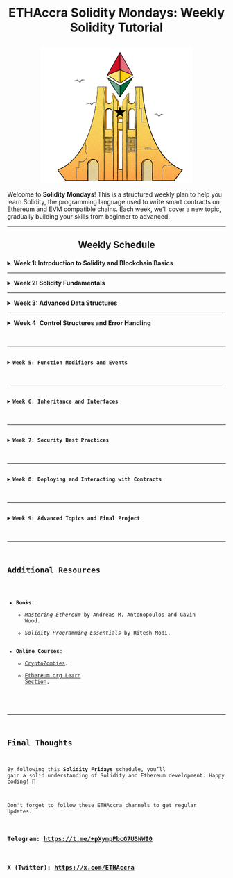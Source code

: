 # <div align="center"><p style="text-align: center;"><strong>ETHAccra Solidity Mondays: Weekly Solidity Tutorial</strong></p></div>

<div align="center" ><img width="350px" src="https://github.com/eben619/Zero-To-Dapp-Workshop/blob/main/ethAccraHero.png"></div>

Welcome to **Solidity Mondays**! This is a structured weekly plan to help you learn Solidity, the programming language used to write smart contracts on Ethereum and EVM compatible chains. Each week, we’ll cover a new topic, gradually building your skills from beginner to advanced.

---

## <div align="center"><p style="text-align: center;"><strong>Weekly Schedule</strong></p></div>

<details>
<summary><strong>Week 1: Introduction to Solidity and Blockchain Basics</strong></summary>

### Topics Covered:
- Evolution of the Web: Web1, Web2, and Web3
- Overview of blockchain and Ethereum.
- Smart contracts: What they are and why they matter.
- Setting up your development environment (Remix IDE, MetaMask, and Node.js).


<h1>📌 Introduction to Blockchain: From Web1 to Solidity on Ethereum</h1>

<h2>🚀 Lesson Overview</h2>
<p>This lesson covers the evolution of the web (Web1, Web2, Web3), blockchain fundamentals, wallets, Ethereum smart contracts, and Solidity programming.</p>

<hr>

<h2>1️⃣ Evolution of the Web: Web1, Web2, and Web3</h2>

<h3>🌐 Web1: The Static Web (1990s - early 2000s)</h3>
<ul>
    <li>Read-only web where users could only consume content.</li>
    <li>Static websites with minimal interaction.</li>
    <li><strong>Examples:</strong> Yahoo, early blogs, and company websites.</li>
</ul>

<h3>🌍 Web2: The Interactive Web (Mid-2000s - Present)</h3>
<ul>
    <li>Read and write capabilities, allowing user-generated content.</li>
    <li>Centralized platforms control data (Facebook, Google, Twitter).</li>
    <li>Monetization through ads and data collection.</li>
    <li><strong>Problems:</strong> Privacy issues, censorship, platform dependence.</li>
</ul>

<h3>🌎 Web3: The Decentralized Web (Emerging Future)</h3>
<ul>
    <li>Built on blockchain and smart contracts.</li>
    <li>Users own their data, assets, and identities.</li>
    <li>Peer-to-peer interactions without intermediaries.</li>
    <li><strong>Examples:</strong> Ethereum-based DApps, DAOs, DeFi, NFTs.</li>
</ul>

<hr>

<h2>2️⃣ What is Blockchain?</h2>

<h3>🔗 Definition</h3>
<p>Blockchain is a decentralized, distributed ledger that records transactions securely and transparently.</p>

<h3>🔑 Key Features</h3>
<ul>
    <li><strong>Decentralization</strong> – No central authority.</li>
    <li><strong>Transparency</strong> – Publicly accessible transactions.</li>
    <li><strong>Security</strong> – Cryptographic encryption ensures integrity.</li>
    <li><strong>Immutability</strong> – Transactions cannot be altered once confirmed.</li>
</ul>

<h3>📌 Types of Blockchains</h3>
<ul>
    <li><strong>Public Blockchains</strong> (Ethereum, Bitcoin) – Open networks, permissionless access.</li>
    <li><strong>Private Blockchains</strong> (Hyperledger) – Restricted access for enterprises.</li>
    <li><strong>Consortium Blockchains</strong> – Controlled by multiple entities.</li>
</ul>

<hr>

<h2>3️⃣ Crypto Wallets</h2>

<h3>🛠 What is a Crypto Wallet?</h3>
<p>A crypto wallet allows users to store, send, and receive digital assets.</p>

<h3>📌 Types of Wallets</h3>
<ul>
    <li><strong>Custodial Wallets</strong> – Centralized control (e.g., Binance, Coinbase).</li>
    <li><strong>Non-Custodial Wallets</strong> – User-controlled keys (e.g., MetaMask, Trust Wallet).</li>
    <li><strong>Hardware Wallets</strong> – Secure offline storage (e.g., Ledger, Trezor).</li>
</ul>

<h3>🔑 Wallet Addresses & Private Keys</h3>
<ul>
    <li><strong>Wallet Address</strong> – Public identifier for receiving funds.</li>
    <li><strong>Private Key</strong> – Secret code controlling wallet access.</li>
</ul>

<hr>

<h2>4️⃣ Introduction to Ethereum</h2>

<h3>🔹 Ethereum Overview</h3>
<ul>
    <li>A decentralized smart contract platform.</li>
    <li>Uses <strong>Ether (ETH)</strong> as the native cryptocurrency.</li>
    <li>Supports <strong>ERC20 (tokens)</strong> and <strong>ERC721 (NFTs)</strong>.</li>
</ul>

<h3>🔹 Ethereum Use Cases</h3>
<ul>
    <li><strong>Decentralized Finance (DeFi)</strong> – Lending, borrowing, staking.</li>
    <li><strong>NFTs</strong> – Digital ownership of assets.</li>
    <li><strong>DAOs</strong> – Community-driven governance.</li>
</ul>

<hr>

<h2>5️⃣ Solidity: Smart Contract Programming</h2>

<h3>📌 What is Solidity?</h3>
<p>A high-level language for writing smart contracts on Ethereum, similar to JavaScript and Python.</p>


<h2>6️⃣ Deploying and Interacting with Smart Contracts</h2>

<h3>🚀 Using Remix IDE</h3>
<ol>
    <li>Open <a href="https://remix.ethereum.org">Remix</a>.</li>
    <li>Create a new Solidity file (<code>.sol</code>).</li>
    <li>Compile and deploy using MetaMask.</li>
</ol>


### Materials:
- **Book**: [*Mastering Ethereum* by Andreas M. Antonopoulos and Gavin Wood (Chapter 1: Introduction to Ethereum).](https://ethereum.org/en/learn/)
- **Online Resources**: [Solidity Documentation](https://soliditylang.org/).   
- **Tools**: Install Remix IDE and MetaMask.

</details>

---

<details>
<summary><strong>Week 2: Solidity Fundamentals</strong></summary><br>

WEEK 2 PRESENTATION

https://docs.google.com/presentation/d/1etS78gVlWwDJBgpt2-aomsntDFG8mUpQ/edit?usp=sharing&ouid=109207709370381780005&rtpof=true&sd=true


REMIX PRESENTATION

https://docs.google.com/presentation/d/1UkdDAZYwNiS0rGIkdulOonFH6FDs4z9smaaj5iDim1s/edit#slide=id.g12e1023695a_0_0

SEPOLIA FAUCET

https://cloud.google.com/application/web3/faucet/ethereum/sepolia



### Topics Covered:
- Basic syntax and structure of a Solidity contract.
- Data types: `uint`, `address`, `bool`, `string`, etc.
- Variables: State variables, local variables, and constants.
- Functions: Visibility (`public`, `private`, `internal`, `external`), and modifiers.

<h1>Solidity Mondays: Solidity Fundamentals</h1>

<h2>1. Basic Structure of a Solidity Contract</h2>
<p>A Solidity smart contract starts with the <code>pragma</code> directive, followed by the contract definition. Solidity contracts contain functions, variables, and logic that define how they interact on the blockchain.</p>
<pre><code>
// SPDX-License-Identifier: MIT
pragma solidity ^0.8.19; // Specifies the Solidity version

contract MyFirstContract {
    // Contract content goes here
}
</code></pre>

<h2>2. Data Types in Solidity</h2>
<h3>Value Types</h3>
<ul>
    <li><strong>Boolean (<code>bool</code>)</strong>: Stores <code>true</code> or <code>false</code>.</li>
    <li><strong>Unsigned Integer (<code>uint</code>)</strong>: Represents non-negative integers.</li>
    <li><strong>Signed Integer (<code>int</code>)</strong>: Stores positive and negative integers.</li>
    <li><strong>Address (<code>address</code>)</strong>: Stores Ethereum addresses.</li>
    <li><strong>Bytes (<code>bytes1</code> to <code>bytes32</code>)</strong>: Used for cryptographic operations.</li>
    <li><strong>String (<code>string</code>)</strong>: Used for storing text.</li>
</ul>

<h2>3. Functions in Solidity</h2>

***Basic Structure Of A function***<br>
<img src="https://github.com/eben619/Celo_Africa_Dao-Ghana_University_Tour/blob/main/function.avif" width="500px"><br>

<p>Functions define the behavior of a smart contract. They can be public, private, view (read-only), or payable (can receive Ether).</p>
<pre><code>
function getName() public pure returns (string memory) {
    return "Solidity Mondays"; // Returns a fixed string
}
</code></pre>

<h2>4. Variables in Solidity</h2>

<h3>State Variables</h3>
<p>State variables are permanently stored on the blockchain. They retain their values even after the contract execution ends.</p>
<pre><code>
contract Example {
    uint256 public storedNumber; // A state variable stored on the blockchain
    function setNumber(uint256 _num) public {
        storedNumber = _num; // Updates the state variable
    }
}
</code></pre>

<h3>Local Variables</h3>
<p>Local variables exist only within a function's execution scope. They do not persist on the blockchain.</p>
<pre><code>
function getNumber() public pure returns (uint256) {
    uint256 localNumber = 10; // Local variable, exists only in this function
    return localNumber;
}
</code></pre>

<h3>Global Variables</h3>
<p>Global variables provide blockchain-related information such as the sender's address, block number, or timestamp.</p>
<pre><code>
uint256 public blockNumber = block.number; // Gets the current block number
address public sender = msg.sender; // Gets the address of the sender
</code></pre>

<h2>5. Control Structures (If-Else, Loops)</h2>

<h3>If-Else Statement</h3>
<p>The if-else statement allows conditional execution of code based on specific conditions.</p>
<pre><code>
function checkEven(uint256 num) public pure returns (string memory) {
    if (num % 2 == 0) {
        return "Even"; // Returns "Even" if the number is divisible by 2
    } else {
        return "Odd"; // Returns "Odd" if the number is not divisible by 2
    }
}
</code></pre>

<h2>6. Mappings and Structs</h2>

<h3>Mappings</h3>
<p>Mappings store key-value pairs, where keys are unique, and values can be of any type.</p>
<pre><code>
mapping(address => uint256) public balances; // Maps addresses to balances

function updateBalance(address _user, uint256 _amount) public {
    balances[_user] = _amount; // Updates the balance for the user
}
</code></pre>

<h3>Structs</h3>
<p>Structs are used to define custom data structures, grouping multiple data fields.</p>
<pre><code>
struct Student {
    string name;
    uint256 age;
}

Student public student; // Declares a student struct variable

function setStudent(string memory _name, uint256 _age) public {
    student = Student(_name, _age); // Assigns values to the student struct
}
</code></pre>

<h2>7. Events and Logging</h2>
<p>Events in Solidity allow logging data on the blockchain. They are mainly used to track actions like transactions or contract updates.</p>
<pre><code>
event UserRegistered(address indexed user, uint256 timestamp); // Declares an event

function registerUser() public {
    emit UserRegistered(msg.sender, block.timestamp); // Emits an event when a user registers
}
</code></pre>

<h2>8. Modifiers</h2>
<p>Modifiers define rules that must be met before executing a function. They help enforce access control and conditions.</p>
<pre><code>
modifier onlyOwner() {
    require(msg.sender == owner, "Not the owner"); // Checks if the caller is the contract owner
    _;
}

function restrictedFunction() public onlyOwner {
    // Function logic that only the owner can execute
}
</code></pre>

<h2>9. Payable Functions (Handling Ether)</h2>
<p>Payable functions allow contracts to receive and send Ether. The <code>msg.value</code> property holds the amount of Ether sent.</p>
<pre><code>
function deposit() public payable {
    require(msg.value > 0, "Must send some Ether"); // Ensures Ether is sent
}

function getBalance() public view returns (uint256) {
    return address(this).balance; // Returns the contract's balance
}
</code></pre>




### Materials:
- **Book**: *Mastering Ethereum* (Chapter 7: Smart Contracts and Solidity).
- **Practice**: Write a simple "Hello World" contract in Remix IDE.

</details>

---

<details>
<summary><strong>Week 3: Advanced Data Structures</strong></summary>


WEEK 3 PRESENTATION

https://docs.google.com/presentation/d/1p6cXHXr3mGk1zcAaTovLzI_t8PEfgo6K/edit?usp=sharing&ouid=109207709370381780005&rtpof=true&sd=true

### Topics Covered:
- Arrays: Fixed-size and dynamic arrays.
- Structs: Custom data types.
- Mappings: Key-value pairs.
- Enums: User-defined types for constants.

<p>In this session, we explore <strong>Arrays, Structs, Mappings, and Enums</strong> in depth, which are essential for smart contract development.</p>

<ul>
    <li>✅ <strong>Arrays</strong>: Storing multiple values.</li>
    <li>✅ <strong>Structs</strong>: Grouping multiple pieces of data.</li>
    <li>✅ <strong>Mappings</strong>: Storing key-value pairs.</li>
    <li>✅ <strong>Enums</strong>: Defining fixed choices.</li>
</ul>

<h2>1️⃣ Arrays: Storing Multiple Values</h2>
<p>An array is a list that holds multiple values of the same type.</p>

<h5>📌 Two Types of Arrays</h5>
<ul>
    <li>🔹 <strong>Fixed-size array</strong> – has a set number of items.</li>
    <li>🔹 <strong>Dynamic array</strong> – can grow or shrink.</li>
</ul>

<h5>Example 1: Fixed-size Array</h5>
<pre><code>
// A fixed-size array that holds 3 numbers
uint[3] numbers = [10, 20, 30];
</code></pre>

<h5>Example 2: Dynamic Array</h5>
<pre><code>
uint[] numbers; // Can grow or shrink

function addNumber(uint _num) public {
    numbers.push(_num); // Adds a number to the array
}

function removeLast() public {
    numbers.pop(); // Removes the last number
}
</code></pre>

<h5>Looping through an Array</h5>
<pre><code>
function getAllNumbers() public view returns (uint[] memory) {
    return numbers;
}
</code></pre>

<h2>2️⃣ Structs: Grouping Multiple Pieces of Data</h2>
<p>A struct allows you to combine multiple data types into a single entity.</p>

<h3>Example: Defining a Struct</h3>
<pre><code>
struct Student {
    string name;
    uint age;
    bool enrolled;
}
</code></pre>

<h5>Example: Using a Struct</h5>
<pre><code>
Student public student;

function setStudent(string memory _name, uint _age, bool _enrolled) public {
    student = Student(_name, _age, _enrolled);
}
</code></pre>

<h5>Structs Inside Arrays</h5>
<pre><code>
Student[] public students;

function addStudent(string memory _name, uint _age, bool _enrolled) public {
    students.push(Student(_name, _age, _enrolled));
}
</code></pre>

<h2>3️⃣ Mappings: Storing Key-Value Pairs</h2>
<p>A mapping is a key-value store, like a dictionary.</p>

<h5>Example: Storing Account Balances</h5>
<pre><code>
mapping(address => uint) public balances;

function deposit(uint _amount) public {
    balances[msg.sender] += _amount;
}

function checkBalance() public view returns (uint) {
    return balances[msg.sender];
}
</code></pre>

<p>✅ <strong>Key</strong>: <code>msg.sender</code> (user’s wallet address) <br>
✅ <strong>Value</strong>: The amount of tokens the user has</p>

<h5>Nested Mappings</h5>
<p>You can have mappings inside mappings! For example, each user can have multiple token balances.</p>

<pre><code>
mapping(address => mapping(string => uint)) public tokenBalances;

function setTokenBalance(string memory _token, uint _amount) public {
    tokenBalances[msg.sender][_token] = _amount;
}

function getTokenBalance(string memory _token) public view returns (uint) {
    return tokenBalances[msg.sender][_token];
}
</code></pre>

<h2>4️⃣ Enums: Creating Custom Options</h2>
<p>An enum (short for “enumeration”) is used when you have a fixed set of choices.</p>

<h5>Example: Order Status</h5>
<pre><code>
enum OrderStatus { Pending, Shipped, Delivered }
OrderStatus public status;
</code></pre>

<h5>Updating the Enum</h5>
<pre><code>
function setStatus(uint _status) public {
    status = OrderStatus(_status); // 0 = Pending, 1 = Shipped, 2 = Delivered
}
</code></pre>

<h5>Checking the Status</h5>
<pre><code>
function isDelivered() public view returns (bool) {
    return status == OrderStatus.Delivered;
}
</code></pre>

<h2> Online Shop Smart Contract</h2>
<p>This smart contract simulates an online store using all the data structures.</p>

<pre><code>
    
//SPDX-License-Identifier: MIT
pragma solidity ^0.8.0;

contract OnlineShop {
    enum OrderStatus { Pending, Shipped, Delivered }

    struct Product {
        string name;
        uint price;
    }

    struct Order {
        address buyer;
        uint productId;
        OrderStatus status;
    }

    Product[] public products;
    mapping(uint => Order) public orders;
    uint public orderCount;

    function addProduct(string memory _name, uint _price) public {
        products.push(Product(_name, _price));
    }

    function placeOrder(uint _productId) public {
        require(_productId < products.length, "Invalid product ID");
        orders[orderCount] = Order(msg.sender, _productId, OrderStatus.Pending);
        orderCount++;
    }

    function updateOrderStatus(uint _orderId, OrderStatus _status) public {
        require(_orderId < orderCount, "Invalid order ID");
        orders[_orderId].status = _status;
    }

    function getOrder(uint _orderId) public view returns (address, string memory, uint, OrderStatus) {
        require(_orderId < orderCount, "Invalid order ID");
        Order storage order = orders[_orderId];
        Product storage product = products[order.productId];
        return (order.buyer, product.name, product.price, order.status);
    }
}
</code></pre>

<h4>🔹 Summary</h4>
<ul>
    <li>✅ <strong>Arrays</strong> – Store multiple values in a list.</li>
    <li>✅ <strong>Structs</strong> – Group different types of data together.</li>
    <li>✅ <strong>Mappings</strong> – Store key-value pairs for quick lookups.</li>
    <li>✅ <strong>Enums</strong> – Define fixed choices for specific conditions.</li>
</ul>

<h2>Compile Solidity Code Using Hardhat</h2>

<h2>1. Install Hardhat</h2>
<p>Run the following command in your project directory:</p>
<pre><code>npm install --save-dev hardhat</code></pre>

<h2>2. Create a Hardhat Project</h2>
<p>If you haven't initialized Hardhat, run:</p>
<pre><code>npx hardhat</code></pre>
<p>Select <strong>"Create a basic sample project"</strong> and follow the prompts.</p>

<h2>3. Check Hardhat Configuration</h2>
<p>Ensure your <code>hardhat.config.js</code> or <code>hardhat.config.ts</code> file has the correct Solidity compiler version:</p>
<pre><code>module.exports = {
  solidity: "0.8.20",
};</code></pre>

<h2>4. Compile Your Solidity Code</h2>
<p>Run:</p>
<pre><code>npx hardhat compile</code></pre>
<p>This will compile all Solidity files in the <code>contracts/</code> directory and store the artifacts in <code>artifacts/</code> and <code>cache/</code>.</p>

<h2>5. (Optional) Fix Errors and Warnings</h2>
<p>If you encounter errors, review them in the terminal and adjust your Solidity code or compiler version accordingly.</p>

<h2>6. Verify Compilation Output</h2>
<p>Check the <code>artifacts/contracts/</code> directory to ensure the <code>.json</code> files (ABI & Bytecode) are generated.</p>

<p>Now your Solidity code is compiled successfully using Hardhat! 🚀</p>


<h4>🎯 Practice Task</h4>
<p>Try adding a feature where users can leave reviews for products.</p>

### Materials:
- **Book**: *Mastering Ethereum* (Chapter 7: Smart Contracts and Solidity).

</details>

---

<details>
<summary><strong>Week 4: Control Structures and Error Handling</strong></summary>

### Topics Covered:
- Conditional statements: `if`, `else`, `else if`.
- Loops: `for`, `while`.
- Error handling: `require`, `assert`, `revert`.

<h2>🧠 Week 4: Control Structures & Error Handling in Solidity</h2>

<p><strong>Welcome to Week 4 of Solidity Mondays!</strong> This session focuses on control flow and defensive programming in Solidity. We'll explore conditional logic, loops, and error handling with examples from our <strong>OnlineShop</strong> smart contract.</p>

<hr/>

<h2>✅ 1. Conditional Statements</h2>
<p>Solidity allows <code>if</code>, <code>else if</code>, and <code>else</code> to control decision-making in your contracts.</p>

<h3>🔹 Marketplace Example: Buyer Tiers Based on Spending</h3>

<pre><code>function getBuyerTier(uint totalSpent) public pure returns (string memory) {
    if (totalSpent >= 1000 ether) {
        return "Platinum";
    } else if (totalSpent >= 500 ether) {
        return "Gold";
    } else {
        return "Regular";
    }
}</code></pre>

<p>This helps the contract give loyalty rewards based on how much a user has spent.</p>

<hr/>

<h2>🔁 2. Loops</h2>
<p>Loops are useful for iterating through arrays or performing repeated actions. Use them carefully to avoid high gas consumption!</p>

<h3>🔹 for Loop: Total Product Price</h3>

<pre><code>function totalProductPrice() public view returns (uint total) {
    for (uint i = 0; i &lt; products.length; i++) {
        total += products[i].price;
    }
}</code></pre>

<h3>🔹 while Loop: Count Pending Orders</h3>

<pre><code>function countPendingOrders() public view returns (uint count) {
    uint i = 0;
    while (i &lt; orderCount) {
        if (orders[i].status == OrderStatus.Pending) {
            count++;
        }
        i++;
    }
}</code></pre>

<p><strong>⚠️ Warning:</strong> Avoid using unbounded loops in functions that will be called in transactions — they can run out of gas!</p>

<hr/>

<h2>⛔ 3. Error Handling</h2>
<p>Solidity offers three main tools for handling errors: <code>require</code>, <code>assert</code>, and <code>revert</code>.</p>

<h3>🔹 require(): Check External Conditions</h3>

<pre><code>function placeOrder(uint _productId) public {
    require(_productId &lt; products.length, "Invalid product ID");
    orders[orderCount] = Order(msg.sender, _productId, OrderStatus.Pending);
    orderCount++;
}</code></pre>

<h3>🔹 assert(): Check Invariant/Internal Logic</h3>

<pre><code>function checkOrderExists(uint _orderId) public view {
    assert(_orderId &lt;= orderCount); // Should always be true if order creation works
}</code></pre>

<h3>🔹 revert(): Custom Error Trigger</h3>

<pre><code>function cancelOrder(uint _orderId) public {
    if (_orderId &gt;= orderCount) {
        revert("Order does not exist");
    }
    delete orders[_orderId];
}</code></pre>

<p>Use these tools to stop transactions when conditions aren't met — saving gas and preventing bugs!</p>

<hr/>

<h2>📘 Summary Table</h2>
<table>
    <thead>
        <tr>
            <th>Keyword</th>
            <th>Use Case</th>
            <th>Reverts?</th>
            <th>Custom Message?</th>
        </tr>
    </thead>
    <tbody>
        <tr>
            <td><code>require()</code></td>
            <td>Input validation, permissions</td>
            <td>✅</td>
            <td>✅</td>
        </tr>
        <tr>
            <td><code>assert()</code></td>
            <td>Invariants, internal logic checks</td>
            <td>✅</td>
            <td>❌</td>
        </tr>
        <tr>
            <td><code>revert()</code></td>
            <td>Manual error handling</td>
            <td>✅</td>
            <td>✅</td>
        </tr>
    </tbody>
</table>

<hr/>

<h2>💻 Practice Contract: Online Marketplace with Control Structures</h2>
<pre><code>pragma solidity ^0.8.0;

contract OnlineShop {
    enum OrderStatus { Pending, Shipped, Delivered }

    struct Product {
        string name;
        uint price;
    }

    struct Order {
        address buyer;
        uint productId;
        OrderStatus status;
    }

    Product[] public products;
    mapping(uint => Order) public orders;
    uint public orderCount;

    function addProduct(string memory _name, uint _price) public {
        products.push(Product(_name, _price));
    }

    function placeOrder(uint _productId) public {
        require(_productId &lt; products.length, "Invalid product ID");
        orders[orderCount] = Order(msg.sender, _productId, OrderStatus.Pending);
        orderCount++;
    }

    function updateOrderStatus(uint _orderId, OrderStatus _status) public {
        require(_orderId &lt; orderCount, "Invalid order ID");
        orders[_orderId].status = _status;
    }

    function getOrder(uint _orderId) public view returns (address, string memory, uint, OrderStatus) {
        require(_orderId &lt; orderCount, "Invalid order ID");
        Order storage order = orders[_orderId];
        Product storage product = products[order.productId];
        return (order.buyer, product.name, product.price, order.status);
    }

    function totalProductPrice() public view returns (uint total) {
        for (uint i = 0; i &lt; products.length; i++) {
            total += products[i].price;
        }
    }

    function countPendingOrders() public view returns (uint count) {
        uint i = 0;
        while (i &lt; orderCount) {
            if (orders[i].status == OrderStatus.Pending) {
                count++;
            }
            i++;
        }
    }

    function cancelOrder(uint _orderId) public {
        if (_orderId &gt;= orderCount) {
            revert


</details>

---

<details>

<summary><strong>Week 5: Function Modifiers and Events</strong></summary>

### Topics Covered:
- Function modifiers: `view`, `pure`, `payable`.
- Custom modifiers.
- Events: Logging and listening to events.

<h1>Solidity Mondays: Function Modifiers, Custom Modifiers, and Events</h1>

<p>Welcome to today's Solidity Mondays!<br>
Today, we'll dive deep into <strong>function modifiers</strong>, <strong>custom modifiers</strong>, and <strong>events</strong> — key concepts for writing clean, secure smart contracts.</p>

<hr>

<h2>📚 1. Function Modifiers: <code>view</code>, <code>pure</code>, <code>payable</code></h2>

<p>In Solidity, <strong>modifiers</strong> tell us <strong>how a function interacts</strong> with the blockchain.</p>

<h3>🔵 <code>view</code></h3>
<ul>
  <li>A <code>view</code> function promises <strong>NOT to modify</strong> the blockchain state.</li>
  <li>It can <strong>read</strong> state variables but <strong>cannot change</strong> them.</li>
  <li>Useful for fetching data <strong>without paying gas</strong> (if called externally).</li>
</ul>

<pre><code>uint public balance;

function getBalance() public view returns (uint) {
    return balance;
}
</code></pre>

<h3>🔵 <code>pure</code></h3>
<ul>
  <li>A <code>pure</code> function <strong>neither reads nor modifies</strong> the blockchain state.</li>
  <li>It <strong>only</strong> works with its own parameters or internal variables.</li>
  <li>Perfect for mathematical calculations.</li>
</ul>

<pre><code>function add(uint a, uint b) public pure returns (uint) {
    return a + b;
}
</code></pre>

<h3>🔵 <code>payable</code></h3>
<ul>
  <li>A <code>payable</code> function <strong>can receive Ether</strong>.</li>
  <li>Without it, sending ETH to a function will <strong>fail</strong>.</li>
</ul>

<pre><code>function deposit() public payable {
    // Contract can now receive ETH
}
</code></pre>

<h3>📋 Quick Summary Table</h3>

<table>
  <thead>
    <tr>
      <th>Modifier</th>
      <th>Reads State?</th>
      <th>Modifies State?</th>
      <th>Can Receive Ether?</th>
      <th>Purpose</th>
    </tr>
  </thead>
  <tbody>
    <tr>
      <td><code>view</code></td>
      <td>✅</td>
      <td>❌</td>
      <td>❌</td>
      <td>Read blockchain state</td>
    </tr>
    <tr>
      <td><code>pure</code></td>
      <td>❌</td>
      <td>❌</td>
      <td>❌</td>
      <td>Pure computation only</td>
    </tr>
    <tr>
      <td><code>payable</code></td>
      <td>✅ (optional)</td>
      <td>✅ (optional)</td>
      <td>✅</td>
      <td>Accept ETH payments</td>
    </tr>
  </tbody>
</table>

<hr>

<h2>📚 2. Custom Modifiers</h2>

<p><strong>Custom modifiers</strong> are reusable rules you can apply to functions to <strong>enforce conditions</strong>.</p>

<h3>✏️ How Modifiers Work:</h3>
<ul>
  <li>Define a <code>modifier</code> that <strong>runs some checks</strong>.</li>
  <li>Use <code>_;</code> to represent <strong>where the original function should continue</strong> if checks pass.</li>
</ul>

<h3>🔵 Example: Only Owner Can Withdraw</h3>

<pre><code>address public owner;

modifier onlyOwner() {
    require(msg.sender == owner, "Not the owner");
    _;
}

function withdraw() public onlyOwner {
    payable(msg.sender).transfer(address(this).balance);
}
</code></pre>

<ul>
  <li><code>require</code> checks that only the contract owner can call <code>withdraw</code>.</li>
  <li><code>_;</code> tells Solidity <strong>where</strong> the <code>withdraw</code> function should continue after the check.</li>
</ul>

<h3>🔵 Modifiers Can Accept Arguments</h3>

<pre><code>modifier costs(uint price) {
    require(msg.value >= price, "Not enough Ether");
    _;
}

function buy() public payable costs(1 ether) {
    // User must send at least 1 ETH
}
</code></pre>

<hr>

<h2>📚 3. Events: Logging and Listening</h2>

<p><strong>Events</strong> are like <strong>announcements</strong> that <strong>something important happened</strong> inside your contract.</p>
<p>They are recorded on the blockchain logs and are used to <strong>communicate with frontends</strong>.</p>

<h3>✏️ How Events Work</h3>

<ol>
  <li><strong>Define an Event</strong>:</li>
</ol>

<pre><code>event Deposited(address indexed user, uint amount);
</code></pre>

<ul>
  <li><code>indexed</code> lets users <strong>filter by address</strong> when searching.</li>
</ul>

<ol start="2">
  <li><strong>Emit the Event</strong> inside a function:</li>
</ol>

<pre><code>function deposit() public payable {
    emit Deposited(msg.sender, msg.value);
}
</code></pre>

<ol start="3">
  <li><strong>Listen to Events</strong> from the frontend (example with ethers.js):</li>
</ol>

<pre><code>contract.on("Deposited", (user, amount) => {
    console.log(`${user} deposited ${amount} wei!`);
});
</code></pre>

<h3>🔵 Why Use Events?</h3>
<ul>
  <li>Track activities (e.g., deposits, withdrawals).</li>
  <li>Update frontend UIs in real-time.</li>
  <li>Reduce expensive state writes (cheaper than storage).</li>
</ul>

<hr>

<h2>📦 Full Example: Putting It All Together</h2>

<pre><code>// SPDX-License-Identifier: MIT
pragma solidity ^0.8.20;

contract SimpleBank {
    address public owner;
    uint public totalBalance;

    event Deposited(address indexed sender, uint amount);
    event Withdrawn(address indexed receiver, uint amount);

    constructor() {
        owner = msg.sender;
    }

    modifier onlyOwner() {
        require(msg.sender == owner, "Caller is not the owner");
        _;
    }

    function deposit() public payable {
        totalBalance += msg.value;
        emit Deposited(msg.sender, msg.value);
    }

    function withdraw(uint _amount) public onlyOwner {
        require(totalBalance >= _amount, "Insufficient balance");
        totalBalance -= _amount;
        payable(msg.sender).transfer(_amount);
        emit Withdrawn(msg.sender, _amount);
    }

    function getBalance() public view returns (uint) {
        return totalBalance;
    }

    function calculateBonus(uint amount) public pure returns (uint) {
        return amount * 10 / 100;
    }
}
</code></pre>

<hr>

<h2>✨ Key Takeaways</h2>

<ul>
  <li><code>view</code>, <code>pure</code>, and <code>payable</code> <strong>describe function behaviors</strong>.</li>
  <li><strong>Custom modifiers</strong> help you <strong>enforce rules and conditions</strong> efficiently.</li>
  <li><strong>Events</strong> are <strong>critical</strong> for <strong>logging actions</strong> and <strong>communicating</strong> with dApps and UIs.</li>
</ul>

<p>Mastering these areas will level up your ability to write <strong>secure, scalable, and professional smart contracts</strong>!</p>

<hr>

<h2>🚀 Practice Challenge (Optional)</h2>

<p><strong>Write a smart contract:</strong></p>
<ul>
  <li>Users can deposit ETH (<code>payable</code> function).</li>
  <li>Only users who deposited can withdraw (custom modifier).</li>
  <li>Emit events when deposits and withdrawals happen.</li>
</ul>


</details>

---

<details>
<summary><strong>Week 6: Inheritance and Interfaces</strong></summary>

### Topics Covered:
- Inheritance: `is` keyword, parent and child contracts.
- Abstract contracts.
- Interfaces: Defining and implementing interfaces.

<summary><strong>Week 6: Inheritance, Abstract Contracts, and Interfaces</strong></summary>

<h1>Solidity Mondays: Inheritance, Abstract Contracts, and Interfaces</h1>

- ERC-20: Fungible tokens.
- ERC-721: Non-fungible tokens (NFTs).
- ERC-1155: Multi-token standard.

<p>Welcome back to Solidity Mondays!<br>
In this session, we’re diving into three advanced but powerful topics: <strong>Inheritance</strong>, <strong>Abstract Contracts</strong>, and <strong>Interfaces</strong> — using real-world ERC-20 token contract examples.</p>

<hr>

<h2>📚 1. Inheritance in Solidity</h2>

<p>Solidity supports <strong>inheritance</strong>, which allows you to create a base contract and extend it into child contracts. This helps with code reuse, structure, and modularity. ERC-20 tokens use inheritance to add features like minting and burning.</p>

<h3>🔵 The <code>is</code> Keyword</h3>
<ul>
  <li>Use <code>is</code> to make a contract inherit from another.</li>
  <li>The child contract gains access to all public and internal variables/functions of the parent.</li>
</ul>

<h3>📘 Example: ERC-20 Token with Minting Inherited</h3>

<pre><code>// Base ERC20 contract
contract ERC20 {
    mapping(address => uint256) public balanceOf;
    uint256 public totalSupply;
    string public name;
    string public symbol;

    constructor(string memory _name, string memory _symbol) {
        name = _name;
        symbol = _symbol;
    }

    function transfer(address to, uint256 amount) public virtual returns (bool) {
        require(balanceOf[msg.sender] >= amount, "Not enough balance");
        balanceOf[msg.sender] -= amount;
        balanceOf[to] += amount;
        return true;
    }
}

// Child token with minting
contract MyToken is ERC20 {
    address public owner;

    constructor() ERC20("MyToken", "MTK") {
        owner = msg.sender;
    }

    function mint(address to, uint256 amount) public {
        require(msg.sender == owner, "Only owner can mint");
        balanceOf[to] += amount;
        totalSupply += amount;
    }
}
</code></pre>

<ul>
  <li><code>MyToken</code> inherits from <code>ERC20</code> and adds custom minting logic.</li>
</ul>

<hr>

<h2>📚 2. Abstract Contracts</h2>

<p>An <strong>abstract contract</strong> is a contract that <strong>cannot be deployed directly</strong>.</p>
<p>It contains at least one <strong>unimplemented function</strong>. ERC-20 token libraries often use abstract contracts to enforce structure.</p>

<h3>📘 Example: Abstract ERC20 Token</h3>

<pre><code>abstract contract AbstractERC20 {
    mapping(address => uint256) public balanceOf;
    uint256 public totalSupply;

    function transfer(address to, uint256 amount) public virtual returns (bool);
    function decimals() public view virtual returns (uint8);
}

contract RealERC20 is AbstractERC20 {
    string public name = "RealToken";
    string public symbol = "RTL";

    constructor() {
        balanceOf[msg.sender] = 1000;
        totalSupply = 1000;
    }

    function transfer(address to, uint256 amount) public override returns (bool) {
        require(balanceOf[msg.sender] >= amount, "Insufficient balance");
        balanceOf[msg.sender] -= amount;
        balanceOf[to] += amount;
        return true;
    }

    function decimals() public pure override returns (uint8) {
        return 18;
    }
}
</code></pre>

<ul>
  <li><code>AbstractERC20</code> defines structure, while <code>RealERC20</code> provides implementation.</li>
</ul>

<hr>

<h2>📚 3. Interfaces in Solidity</h2>

<p><strong>Interfaces</strong> are like contracts but can only declare functions — they cannot contain any implementation or state.</p>
<p>They are widely used to define standards like ERC-20 so that wallets, DEXs, and other smart contracts can interact with tokens seamlessly.</p>

<h3>🧩 Rules for Interfaces:</h3>
<ul>
  <li>All functions must be <code>external</code> and unimplemented.</li>
  <li>No constructor, state variables, or function bodies.</li>
</ul>

<h3>📘 Example: ERC-20 Interface Implementation</h3>

<pre><code>// Interface
interface IERC20 {
    function totalSupply() external view returns (uint256);
    function balanceOf(address account) external view returns (uint256);
    function transfer(address to, uint256 amount) external returns (bool);
}

// Implementing Contract
contract MiniToken is IERC20 {
    mapping(address => uint256) private _balances;
    uint256 private _supply;

    constructor() {
        _supply = 1000;
        _balances[msg.sender] = _supply;
    }

    function totalSupply() external view override returns (uint256) {
        return _supply;
    }

    function balanceOf(address account) external view override returns (uint256) {
        return _balances[account];
    }

    function transfer(address to, uint256 amount) external override returns (bool) {
        require(_balances[msg.sender] >= amount, "Not enough tokens");
        _balances[msg.sender] -= amount;
        _balances[to] += amount;
        return true;
    }
}
</code></pre>

<ul>
  <li><code>MiniToken</code> conforms to the <code>IERC20</code> interface for ERC-20 compatibility.</li>
</ul>

<hr>

<h2>✅ Summary Table</h2>

<table border="1" cellpadding="8" cellspacing="0">
  <thead>
    <tr>
      <th>Concept</th>
      <th>Description</th>
      <th>ERC-20 Example</th>
    </tr>
  </thead>
  <tbody>
    <tr>
      <td><strong>Inheritance</strong></td>
      <td>Child contracts inherit variables and functions from base contracts.</td>
      <td><code>MyToken is ERC20</code></td>
    </tr>
    <tr>
      <td><strong>Abstract Contracts</strong></td>
      <td>Define structure but not full logic; must be extended.</td>
      <td><code>AbstractERC20</code> with <code>transfer()</code></td>
    </tr>
    <tr>
      <td><strong>Interfaces</strong></td>
      <td>Only declare external functions — no implementation.</td>
      <td><code>IERC20</code></td>
    </tr>
  </tbody>
</table>

<hr>

<p>🎉 That wraps up Week 6 of Solidity Mondays. You're now equipped with tools to structure smart contracts like ERC-20 tokens — using inheritance, abstract contracts, and interfaces!</p>



### Materials:
- **Online Resources**: [Solidity Documentation](https://soliditylang.org/).
- **Practice**: Create a parent contract with shared functionality and a child contract that inherits from it.

</details>

---

<details>
<summary><strong>Week 7: Security Best Practices</strong></summary>

### Topics Covered:
- Common vulnerabilities: Reentrancy, integer overflow, and more.
- Security tools: Slither, MythX.
- Writing secure code.

### Materials:
- **Book**: *Mastering Ethereum* (Chapter 9: Smart Contract Security).
- **Online Resources**: [Consensys Smart Contract Best Practices](https://consensys.github.io/smart-contract-best-practices/).
- **Practice**: Audit a simple contract for vulnerabilities.

</details>

---

<details>
<summary><strong>Week 8: Deploying and Interacting with Contracts</strong></summary>

### Topics Covered:
- Deploying contracts to testnets (Ropsten, Rinkeby, etc.).
- Interacting with contracts using Web3.js or Ethers.js.
- Gas optimization techniques.

### Materials:
- **Book**: *Mastering Ethereum* (Chapter 10: Tokens).
- **Tools**: Infura, Alchemy, or Hardhat for deployment.
- **Practice**: Deploy your voting contract to a testnet and interact with it using a simple frontend.

</details>


---


<details>
<summary><strong>Week 9: Advanced Topics and Final Project</strong></summary>

### Topics Covered:
- Upgradeable contracts using proxies.
- Layer 2 solutions: Optimism, Arbitrum.
- Decentralized Autonomous Organizations (DAOs).

### Materials:
- **Book**: *Mastering Ethereum* (Chapter 11: Oracles and Chapter 12: Decentralized Applications).
- **Final Project**: Build and deploy a decentralized application (dApp) that incorporates everything you’ve learned.

</details>

---

## Additional Resources
- **Books**:
  - *Mastering Ethereum* by Andreas M. Antonopoulos and Gavin Wood.
  - *Solidity Programming Essentials* by Ritesh Modi.
- **Online Courses**:
  - [CryptoZombies](https://cryptozombies.io/).
  - [Ethereum.org Learn Section](https://ethereum.org/en/learn/).

---

## Final Thoughts
By following this **Solidity Fridays** schedule, you’ll gain a solid understanding of Solidity and Ethereum development. Happy coding! 🚀

Don't forget to follow these ETHAccra channels to get regular Updates.

### Telegram: https://t.me/+pXympPbcG7U5NWI0

### X (Twitter): https://x.com/ETHAccra
